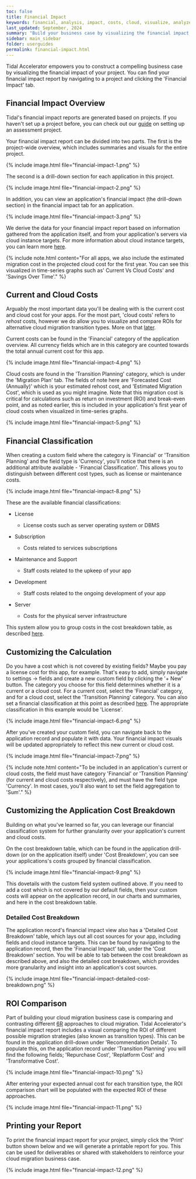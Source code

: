```yaml
---
toc: false
title: Financial Impact
keywords: financial, analysis, impact, costs, cloud, visualize, analyze, business, case
last_updated: September, 2024
summary: "Build your business case by visualizing the financial impact of your migration"
sidebar: main_sidebar
folder: userguides
permalink: financial-impact.html
---
```


Tidal Accelerator empowers you to construct a compelling business case by visualizing the financial impact of your project. You can find your financial impact report by navigating to a project and clicking the 'Financial Impact' tab.

## Financial Impact Overview

Tidal's financial impact reports are generated based on projects. If you haven't set up a project before, you can check out our [guide](https://guides.tidal.cloud/assessment-projects.html) on setting up an assessment project.

Your financial impact report can be divided into two parts. The first is the project-wide overview, which includes summaries and visuals for the entire project. 

{% include image.html file="financial-impact-1.png" %}

The second is a drill-down section for each application in this project. 

{% include image.html file="financial-impact-2.png" %}

In addition, you can view an application's financial impact (the drill-down section) in the financial impact tab for an application.

{% include image.html file="financial-impact-3.png" %}

We derive the data for your financial impact report based on information gathered from the application itself, and from your application's servers via cloud instance targets. For more information about cloud instance targets, you can learn more [here](https://guides.tidal.cloud/instance-recommendation.html).

{% include note.html content="For all apps, we also include the estimated migration cost in the projected cloud cost for the first year. You can see this visualized in time-series graphs such as' Current Vs Cloud Costs' and 'Savings Over Time'." %}

## Current and Cloud Costs

Arguably the most important data you'll be dealing with is the current cost and cloud cost for your apps. For the most part, 'cloud costs' refers to _rehost_ costs, however we do allow you to visualize and compare ROIs for alternative cloud migration transition types. More on that [later](#roi-comparison). 

Current costs can be found in the 'Financial' category of the application overview. All currency fields which are in this category are counted towards the total annual current cost for this app.

{% include image.html file="financial-impact-4.png" %}

Cloud costs are found in the 'Transition Planning' category, which is under the 'Migration Plan' tab. The fields of note here are 'Forecasted Cost (Annually)' which is your estimated rehost cost, and 'Estimated Migration Cost', which is used as you might imagine. Note that this migration cost is critical for calculations such as return on investment (ROI) and break-even point, and as noted earlier, this is included in your application's first year of cloud costs when visualized in time-series graphs.

{% include image.html file="financial-impact-5.png" %}

## Financial Classification

When creating a custom field where the category is 'Financial' or 'Transition Planning' and the field type is 'Currency', you'll notice that there is an additional attribute available - 'Financial Classification'. This allows you to distinguish between different cost types, such as license or maintenance costs.

{% include image.html file="financial-impact-8.png" %}

These are the available financial classifications:

- License
  - License costs such as server operating system or DBMS

- Subscription
  - Costs related to services subscriptions

- Maintenance and Support
  - Staff costs related to the upkeep of your app

- Development
  - Staff costs related to the ongoing development of your app

- Server
  - Costs for the physical server infrastructure

This system allow you to group costs in the cost breakdown table, as described [here](#customizing-the-application-cost-breakdown).

## Customizing the Calculation

Do you have a cost which is not covered by existing fields? Maybe you pay a license cost for this app, for example. That's easy to add, simply navigate to settings -> fields and create a new custom field by clicking the '+ New' button. The category you choose for this field determines whether it is a current or a cloud cost. For a current cost, select the 'Financial' category, and for a cloud cost, select the 'Transition Planning' category. You can also set a financial classification at this point as described [here](#financial-classification). The appropriate classification in this example would be 'License'. 

{% include image.html file="financial-impact-6.png" %}

After you've created your custom field, you can navigate back to the application record and populate it with data. Your financial impact visuals will be updated appropriately to reflect this new current or cloud cost.

{% include image.html file="financial-impact-7.png" %}

{% include note.html content="To be included in an application's current or cloud costs, the field must have category 'Financial' or 'Transition Planning' (for current and cloud costs respectively), and must have the field type 'Currency'. In most cases, you'll also want to set the field aggregation to 'Sum'." %}


## Customizing the Application Cost Breakdown

Building on what you've learned so far, you can leverage our financial classification system for further granularity over your application's current and cloud costs.

On the cost breakdown table, which can be found in the application drill-down (or on the application itself) under 'Cost Breakdown', you can see your applications's costs grouped by financial classification. 

{% include image.html file="financial-impact-9.png" %}

This dovetails with the custom field system outlined above. If you need to add a cost which is not covered by our default fields, then your custom costs will appear on the application record, in our charts and summaries, and here in the cost breakdown table.

### Detailed Cost Breakdown

The application record's financial impact view also has a 'Detailed Cost Breakdown' table, which lays out all cost sources for your app, including fields and cloud instance targets. This can be found by navigating to the application record, then the 'Financial Impact' tab, under the 'Cost Breakdown' section. You will be able to tab between the cost breakdown as described above, and also the detailed cost breakdown, which provides more granularity and insight into an application's cost sources.

{% include image.html file="financial-impact-detailed-cost-breakdown.png" %}

## ROI Comparison

Part of building your cloud migration business case is comparing and contrasting different [6R](https://aws.amazon.com/blogs/enterprise-strategy/6-strategies-for-migrating-applications-to-the-cloud/) approaches to cloud migration. Tidal Accelerator's financial impact report includes a visual comparing the ROI of different possible migration strategies (also known as transition types). This can be found in the application drill-down under 'Recommendation Details'. To populate this, on the application record under 'Transition Planning' you will find the following fields; 'Repurchase Cost', 'Replatform Cost' and 'Transformative Cost'. 

{% include image.html file="financial-impact-10.png" %}

After entering your expected annual cost for each transition type, the ROI comparison chart will be populated with the expected ROI of these approaches.

{% include image.html file="financial-impact-11.png" %}

## Printing your Report

To print the financial impact report for your project, simply click the 'Print' button shown below and we will generate a printable report for you. This can be used for deliverables or shared with stakeholders to reinforce your cloud migration business case.

{% include image.html file="financial-impact-12.png" %}